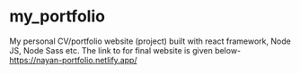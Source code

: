 # my_portfolio
 My personal CV/portfolio website (project) built with react framework, Node JS, Node Sass etc.
 The link to for final website is given below-
 https://nayan-portfolio.netlify.app/
